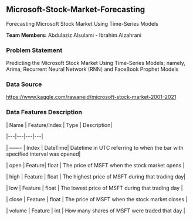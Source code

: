 ## Microsoft-Stock-Market-Forecasting

Forecasting Microsoft Stock Market Using Time-Series Models


**Team Members:** Abdulaziz Alsulami - Ibrahim Alzahrani



### Problem Statement



Predicting the Microsoft Stock Market Using Time-Series Models; namely, Arima, Recurrent Neural Network (RNN) and FaceBook Prophet Models





### Data Source



https://www.kaggle.com/rawaneid/microsoft-stock-market-2001-2021



### Data Features Description



| Name | Feature/Index | Type | Description|

|---|---|---|---|

|  ——- |  Index  | DateTime| Datetime in UTC referring to when the bar with specified interval was opened|

| open | Feature|  float | The price of MSFT when the stock market opens |

| high | Feature  | float | The highest price of MSFT during that trading day|

| low | Feature | float | The lowest price of MSFT during that trading day |

| close | Feature | float | The price of MSFT when the stock market closes |

| volume | Feature | int | How many shares of MSFT were traded that day |

